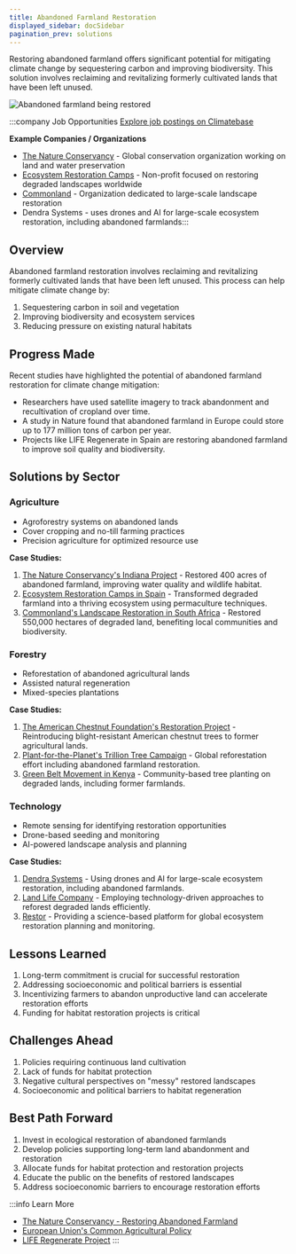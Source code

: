 ```yaml
---
title: Abandoned Farmland Restoration
displayed_sidebar: docSidebar
pagination_prev: solutions
---
```

Restoring abandoned farmland offers significant potential for mitigating climate change by sequestering carbon and improving biodiversity. This solution involves reclaiming and revitalizing formerly cultivated lands that have been left unused.

![Abandoned farmland being restored](../static/img/abandoned-farm.jpg)

:::company Job Opportunities
[Explore job postings on Climatebase](https://climatebase.org/jobs?l=&q=abandoned+farmland+restoration&p=0&remote=false)

**Example Companies / Organizations**

* [The Nature Conservancy](https://www.nature.org/) - Global conservation organization working on land and water preservation
* [Ecosystem Restoration Camps](https://ecosystemrestorationcamps.org/) - Non-profit focused on restoring degraded landscapes worldwide
* [Commonland](https://www.commonland.com/) - Organization dedicated to large-scale landscape restoration
* Dendra Systems - uses drones and AI for large-scale ecosystem restoration, including abandoned farmlands:::

## Overview

Abandoned farmland restoration involves reclaiming and revitalizing formerly cultivated lands that have been left unused. This process can help mitigate climate change by:

1. Sequestering carbon in soil and vegetation
2. Improving biodiversity and ecosystem services
3. Reducing pressure on existing natural habitats

## Progress Made

Recent studies have highlighted the potential of abandoned farmland restoration for climate change mitigation:

* Researchers have used satellite imagery to track abandonment and recultivation of cropland over time.
* A study in Nature found that abandoned farmland in Europe could store up to 177 million tons of carbon per year.
* Projects like LIFE Regenerate in Spain are restoring abandoned farmland to improve soil quality and biodiversity.

## Solutions by Sector

### Agriculture

* Agroforestry systems on abandoned lands
* Cover cropping and no-till farming practices
* Precision agriculture for optimized resource use

**Case Studies:**

1. [The Nature Conservancy's Indiana Project](https://www.nature.org/en-us/about-us/where-we-work/united-states/indiana/stories-in-indiana/restoring-abandoned-farmland-to-benefit-nature-and-people/) - Restored 400 acres of abandoned farmland, improving water quality and wildlife habitat.
2. [Ecosystem Restoration Camps in Spain](https://ecosystemrestorationcamps.org/camp/altiplano-restoration-camp/) - Transformed degraded farmland into a thriving ecosystem using permaculture techniques.
3. [Commonland's Landscape Restoration in South Africa](https://www.commonland.com/landscapes/baviaanskloof-south-africa/) - Restored 550,000 hectares of degraded land, benefiting local communities and biodiversity.

### Forestry

* Reforestation of abandoned agricultural lands
* Assisted natural regeneration
* Mixed-species plantations

**Case Studies:**

1. [The American Chestnut Foundation's Restoration Project](https://acf.org/) - Reintroducing blight-resistant American chestnut trees to former agricultural lands.
2. [Plant-for-the-Planet's Trillion Tree Campaign](https://www.trilliontreecampaign.org/) - Global reforestation effort including abandoned farmland restoration.
3. [Green Belt Movement in Kenya](https://www.greenbeltmovement.org/) - Community-based tree planting on degraded lands, including former farmlands.

### Technology

* Remote sensing for identifying restoration opportunities
* Drone-based seeding and monitoring
* AI-powered landscape analysis and planning

**Case Studies:**

1. [Dendra Systems](https://www.dendra.io/) - Using drones and AI for large-scale ecosystem restoration, including abandoned farmlands.
2. [Land Life Company](https://landlifecompany.com/) - Employing technology-driven approaches to reforest degraded lands efficiently.
3. [Restor](https://restor.eco/) - Providing a science-based platform for global ecosystem restoration planning and monitoring.

## Lessons Learned

1. Long-term commitment is crucial for successful restoration
2. Addressing socioeconomic and political barriers is essential
3. Incentivizing farmers to abandon unproductive land can accelerate restoration efforts
4. Funding for habitat restoration projects is critical

## Challenges Ahead

1. Policies requiring continuous land cultivation
2. Lack of funds for habitat protection
3. Negative cultural perspectives on "messy" restored landscapes
4. Socioeconomic and political barriers to habitat regeneration

## Best Path Forward

1. Invest in ecological restoration of abandoned farmlands
2. Develop policies supporting long-term land abandonment and restoration
3. Allocate funds for habitat protection and restoration projects
4. Educate the public on the benefits of restored landscapes
5. Address socioeconomic barriers to encourage restoration efforts

:::info Learn More

* [The Nature Conservancy - Restoring Abandoned Farmland](https://www.nature.org/en-us/about-us/where-we-work/united-states/indiana/stories-in-indiana/restoring-abandoned-farmland-to-benefit-nature-and-people/)
* [European Union's Common Agricultural Policy](https://ec.europa.eu/info/food-farming-fisheries/key-policies/common-agricultural-policy_en)
* [LIFE Regenerate Project](https://www.liferegenerate.eu/)
  :::